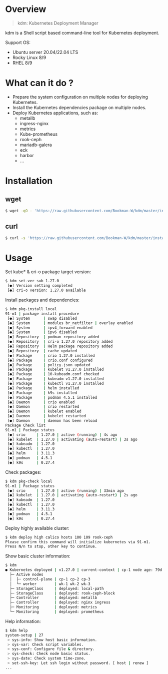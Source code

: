 # Overview  
>kdm: Kubernetes Deployment Manager

kdm is a Shell script based command-line tool for Kubernetes deployment.

Support OS:
- Ubuntu server 20.04/22.04 LTS
- Rocky Linux 8/9
- RHEL 8/9
# What can it do ?
- Prepare the system configuration on multiple nodes for deploying Kubernetes.
- Install the Kubernetes dependencies package on multiple nodes.
- Deploy Kubernetes applications, such as:
  - metallb
  - ingress-nginx
  - metrics
  - Kube-prometheus
  - rook-ceph
  - mariadb-galera
  - eck
  - harbor
  - ...
# Installation

## wget
```bash
$ wget -qO - 'https://raw.githubusercontent.com/Bookman-W/kdm/master/install.sh' | bash
```
## curl
```bash
$ curl -s 'https://raw.githubusercontent.com/Bookman-W/kdm/master/install.sh' | bash
```
# Usage

Set kube* & cri-o package target version:
```bash
$ kdm set-ver sub 1.27.0
 [●] Version setting completed
 [●] cri-o version: 1.27.0 available
```

Install packages and dependencies:
```bash
$ kdm pkg-install local
91-m1 | package install procedure
 [●] System      | swap disabled
 [●] System      | modules br_netfilter | overlay enabled
 [●] System      | ipv4_forward enabled
 [●] System      | ipv6 disabled
 [●] Repository  | podman repository added
 [●] Repository  | cri-o 1.27.0 repository added
 [●] Repository  | Helm package repository added
 [●] Repository  | cache updated
 [●] Package     | crio 1.27.0 installed
 [●] Package     | crio.conf configured
 [●] Package     | policy.json updated
 [●] Package     | kubelet v1.27.0 installed
 [●] Package     | 10-kubeadm.conf checked
 [●] Package     | kubeadm v1.27.0 installed
 [●] Package     | kubectl v1.27.0 installed
 [●] Package     | helm installed
 [●] Package     | k9s installed
 [●] Package     | podman 4.5.1 installed
 [●] Daemon      | crio enabled
 [●] Daemon      | crio restarted
 [●] Daemon      | kubelet enabled
 [●] Daemon      | kubelet restarted
 [●] Daemon      | daemon has been reload
Package Check list
91-m1 | Package status
 [●] crio     | 1.27.0 | active (running) | 4s ago
 [●] kubelet  | 1.27.0 | activating (auto-restart) | 3s ago
 [●] kubeadm  | 1.27.0
 [●] kubectl  | 1.27.0
 [●] helm     | 3.11.3
 [●] podman   | 4.5.1
 [●] k9s      | 0.27.4
```

Check packages:
```bash
$ kdm pkg-check local
91-m1 | Package status
 [●] crio     | 1.27.0 | active (running) | 33min ago
 [●] kubelet  | 1.27.0 | activating (auto-restart) | 2s ago
 [●] kubeadm  | 1.27.0
 [●] kubectl  | 1.27.0
 [●] helm     | 3.11.3
 [●] podman   | 4.5.1
 [●] k9s      | 0.27.4
```

Deploy highly available cluster:
```bash
$ kdm deploy high calico hosts 100 109 rook-ceph
Please confirm this command will initialize kubernetes via 91-m1.
Press N/n to stop, other key to continue.
```

Show basic cluster information:
```bash
$ kdm
● Kubernetes deployed | v1.27.0 | current-context | cp-1 node age: 79d
  ├─ Active nodes
  │  ├─ control-plane | cp-1 cp-2 cp-3
  │  └─ worker        | wk-1 wk-2 wk-3
  ├─ StorageClass     | deployed: local-path
  ├─ StorageClass     | deployed: rook-ceph-block
  ├─ Controller       | deployed: metallb
  ├─ Controller       | deployed: nginx ingress
  ├─ Monitoring       | deployed: metrics
  └─ Monitoring       | deployed: prometheus
```

Help information:
```bash
$ kdm help
system-setup | 27
 > sys-info: Show host basic information.
 > sys-var: Check script variables.
 > sys-conf: Configure file & directory.
 > sys-check: Check node basic status.
 > sys-date: Check system time-zone.
 > set-ssh-key: Let ssh login without password. [ host | renew ]
...
```
